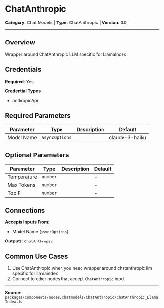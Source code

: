 # ChatAnthropic

**Category**: Chat Models | **Type**: ChatAnthropic | **Version**: 3.0

---

## Overview

Wrapper around ChatAnthropic LLM specific for LlamaIndex

## Credentials

**Required**: Yes

**Credential Types**:
- anthropicApi

## Required Parameters

| Parameter | Type | Description | Default |
|-----------|------|-------------|---------|
| Model Name | `asyncOptions` |  | claude-3-haiku |

## Optional Parameters

| Parameter | Type | Description | Default |
|-----------|------|-------------|---------|
| Temperature | `number` |  | - |
| Max Tokens | `number` |  | - |
| Top P | `number` |  | - |

## Connections

**Accepts Inputs From**:
- Model Name (`asyncOptions`)

**Outputs**: `ChatAnthropic`

## Common Use Cases

1. Use ChatAnthropic when you need wrapper around chatanthropic llm specific for llamaindex
2. Connect to other nodes that accept `ChatAnthropic` input

---

**Source**: `packages/components/nodes/chatmodels/ChatAnthropic/ChatAnthropic_LlamaIndex.ts`